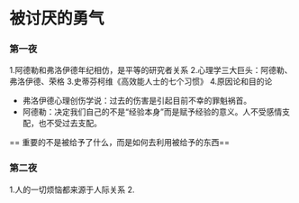 # 被讨厌的勇气

### 第一夜
1.阿德勒和弗洛伊德年纪相仿，是平等的研究者关系
2.心理学三大巨头：阿德勒、弗洛伊德、荣格
3.史蒂芬柯维《高效能人士的七个习惯》
4.原因论和目的论
+ 弗洛伊德心理创伤学说：过去的伤害是引起目前不幸的罪魁祸首。
+ 阿德勒：决定我们自己的不是“经验本身”而是赋予经验的意义。人不受感情支配，也不受过去支配。


== 重要的不是被给予了什么，而是如何去利用被给予的东西==

### 第二夜
1.人的一切烦恼都来源于人际关系
2.
